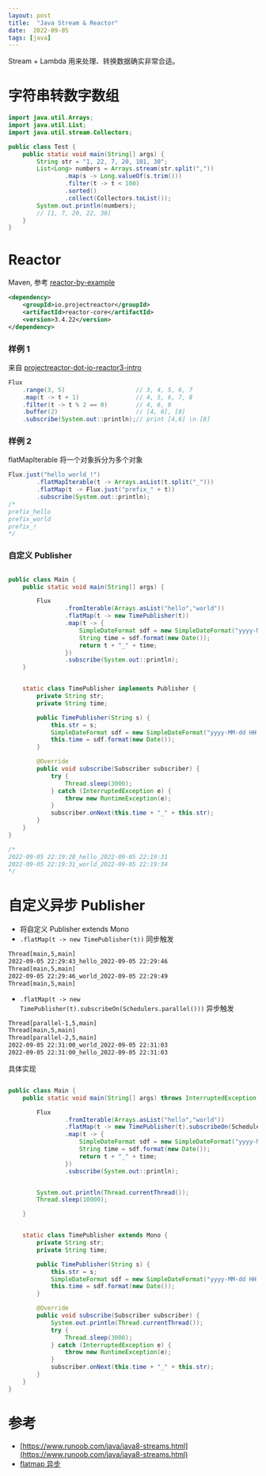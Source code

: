 ```yaml
---
layout: post
title:  "Java Stream & Reactor"
date:  2022-09-05
tags: [java]
---
```


  Stream + Lambda 用来处理、转换数据确实非常合适。

# 字符串转数字数组

```java
import java.util.Arrays;
import java.util.List;
import java.util.stream.Collectors;

public class Test {
    public static void main(String[] args) {
        String str = "1, 22, 7, 20, 101, 30";
        List<Long> numbers = Arrays.stream(str.split(","))
                .map(s -> Long.valueOf(s.trim()))
                .filter(t -> t < 100)
                .sorted()
                .collect(Collectors.toList());
        System.out.println(numbers);
        // [1, 7, 20, 22, 30]
    }
}
```

# Reactor

Maven, 参考 [reactor-by-example](https://www.infoq.com/articles/reactor-by-example/)
```xml
<dependency>
    <groupId>io.projectreactor</groupId>
    <artifactId>reactor-core</artifactId>
    <version>3.4.22</version>
</dependency>
```

### 样例 1

来自 [projectreactor-dot-io-reactor3-intro](https://speakerdeck.com/simonbasle/projectreactor-dot-io-reactor3-intro?slide=46)

```java
Flux
    .range(3, 5)                    // 3, 4, 5, 6, 7
    .map(t -> t + 1)                // 4, 5, 6, 7, 8
    .filter(t -> t % 2 == 0)        // 4, 6, 8
    .buffer(2)                      // [4, 6], [8]
    .subscribe(System.out::println);// print [4,6] \n [8]
```

### 样例 2

  flatMapIterable 将一个对象拆分为多个对象

```java
Flux.just("hello_world_!")
        .flatMapIterable(t -> Arrays.asList(t.split("_")))
        .flatMap(t -> Flux.just("prefix_" + t))
        .subscribe(System.out::println);
/*
prefix_hello
prefix_world
prefix_!
*/
```

### 自定义 Publisher

```java

public class Main {
    public static void main(String[] args) {

        Flux
                .fromIterable(Arrays.asList("hello","world"))
                .flatMap(t -> new TimePublisher(t))
                .map(t -> {
                    SimpleDateFormat sdf = new SimpleDateFormat("yyyy-MM-dd HH:mm:ss");
                    String time = sdf.format(new Date());
                    return t + "_" + time;
                })
                .subscribe(System.out::println);
    }


    static class TimePublisher implements Publisher {
        private String str;
        private String time;

        public TimePublisher(String s) {
            this.str = s;
            SimpleDateFormat sdf = new SimpleDateFormat("yyyy-MM-dd HH:mm:ss");
            this.time = sdf.format(new Date());
        }

        @Override
        public void subscribe(Subscriber subscriber) {
            try {
                Thread.sleep(3000);
            } catch (InterruptedException e) {
                throw new RuntimeException(e);
            }
            subscriber.onNext(this.time + "_" + this.str);
        }
    }
}

/*
2022-09-05 22:19:28_hello_2022-09-05 22:19:31
2022-09-05 22:19:31_world_2022-09-05 22:19:34
*/
```

# 自定义异步 Publisher

* 将自定义 Publisher extends Mono
* `.flatMap(t -> new TimePublisher(t))` 同步触发
```txt
Thread[main,5,main]
2022-09-05 22:29:43_hello_2022-09-05 22:29:46
Thread[main,5,main]
2022-09-05 22:29:46_world_2022-09-05 22:29:49
Thread[main,5,main]
```

* `.flatMap(t -> new TimePublisher(t).subscribeOn(Schedulers.parallel()))` 异步触发
```txt
Thread[parallel-1,5,main]
Thread[main,5,main]
Thread[parallel-2,5,main]
2022-09-05 22:31:00_world_2022-09-05 22:31:03
2022-09-05 22:31:00_hello_2022-09-05 22:31:03
```

具体实现

```java

public class Main {
    public static void main(String[] args) throws InterruptedException {

        Flux
                .fromIterable(Arrays.asList("hello","world"))
                .flatMap(t -> new TimePublisher(t).subscribeOn(Schedulers.parallel()))
                .map(t -> {
                    SimpleDateFormat sdf = new SimpleDateFormat("yyyy-MM-dd HH:mm:ss");
                    String time = sdf.format(new Date());
                    return t + "_" + time;
                })
                .subscribe(System.out::println);


        System.out.println(Thread.currentThread());
        Thread.sleep(10000);

    }


    static class TimePublisher extends Mono {
        private String str;
        private String time;

        public TimePublisher(String s) {
            this.str = s;
            SimpleDateFormat sdf = new SimpleDateFormat("yyyy-MM-dd HH:mm:ss");
            this.time = sdf.format(new Date());
        }

        @Override
        public void subscribe(Subscriber subscriber) {
            System.out.println(Thread.currentThread());
            try {
                Thread.sleep(3000);
            } catch (InterruptedException e) {
                throw new RuntimeException(e);
            }
            subscriber.onNext(this.time + "_" + this.str);
        }
    }
}
```


# 参考

* [https://www.runoob.com/java/java8-streams.html](https://www.runoob.com/java/java8-streams.html)
* [flatmap 异步](https://medium.com/swlh/understanding-reactors-flatmap-operator-a6a7e62d3e95)